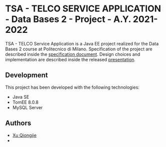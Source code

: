 # TSA - TELCO SERVICE APPLICATION - Data Bases 2 - Project - A.Y. 2021-2022

TSA - TELCO Service Application is a Java EE project realized for the Data Bases 2 course at Politecnico di Milano.
Specification of the project are described inside the [specification document](./Assignment/Specification.pdf).
Design choices and implementation are described inside the released [presentation]().

## Development
This project has been developed with the following technologies:
* Java SE
* TomEE 8.0.8
* MySQL Server
  
## Authors
* [Xu Qiongjie](https://github.com/)
* []()